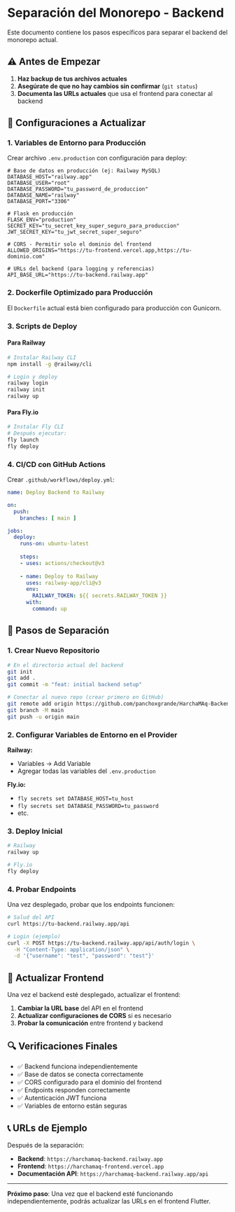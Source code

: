 # Separación del Monorepo - Backend

Este documento contiene los pasos específicos para separar el backend del monorepo actual.

## ⚠️ Antes de Empezar

1. **Haz backup de tus archivos actuales**
2. **Asegúrate de que no hay cambios sin confirmar** (`git status`)
3. **Documenta las URLs actuales** que usa el frontend para conectar al backend

## 🔧 Configuraciones a Actualizar

### 1. Variables de Entorno para Producción

Crear archivo `.env.production` con configuración para deploy:

```env
# Base de datos en producción (ej: Railway MySQL)
DATABASE_HOST="railway.app"
DATABASE_USER="root"
DATABASE_PASSWORD="tu_password_de_produccion"
DATABASE_NAME="railway"
DATABASE_PORT="3306"

# Flask en producción
FLASK_ENV="production"
SECRET_KEY="tu_secret_key_super_seguro_para_produccion"
JWT_SECRET_KEY="tu_jwt_secret_super_seguro"

# CORS - Permitir solo el dominio del frontend
ALLOWED_ORIGINS="https://tu-frontend.vercel.app,https://tu-dominio.com"

# URLs del backend (para logging y referencias)
API_BASE_URL="https://tu-backend.railway.app"
```

### 2. Dockerfile Optimizado para Producción

El `Dockerfile` actual está bien configurado para producción con Gunicorn.

### 3. Scripts de Deploy

#### Para Railway
```bash
# Instalar Railway CLI
npm install -g @railway/cli

# Login y deploy
railway login
railway init
railway up
```

#### Para Fly.io
```bash
# Instalar Fly CLI
# Después ejecutar:
fly launch
fly deploy
```

### 4. CI/CD con GitHub Actions

Crear `.github/workflows/deploy.yml`:

```yaml
name: Deploy Backend to Railway

on:
  push:
    branches: [ main ]

jobs:
  deploy:
    runs-on: ubuntu-latest
    
    steps:
    - uses: actions/checkout@v3
    
    - name: Deploy to Railway
      uses: railway-app/cli@v3
      env:
        RAILWAY_TOKEN: ${{ secrets.RAILWAY_TOKEN }}
      with:
        command: up
```

## 🚀 Pasos de Separación

### 1. Crear Nuevo Repositorio

```bash
# En el directorio actual del backend
git init
git add .
git commit -m "feat: initial backend setup"

# Conectar al nuevo repo (crear primero en GitHub)
git remote add origin https://github.com/panchoxgrande/HarchaMAq-Backend.git
git branch -M main
git push -u origin main
```

### 2. Configurar Variables de Entorno en el Provider

**Railway:**
- Variables → Add Variable
- Agregar todas las variables del `.env.production`

**Fly.io:**
- `fly secrets set DATABASE_HOST=tu_host`
- `fly secrets set DATABASE_PASSWORD=tu_password`
- etc.

### 3. Deploy Inicial

```bash
# Railway
railway up

# Fly.io
fly deploy
```

### 4. Probar Endpoints

Una vez desplegado, probar que los endpoints funcionen:

```bash
# Salud del API
curl https://tu-backend.railway.app/api

# Login (ejemplo)
curl -X POST https://tu-backend.railway.app/api/auth/login \
  -H "Content-Type: application/json" \
  -d '{"username": "test", "password": "test"}'
```

## 📱 Actualizar Frontend

Una vez el backend esté desplegado, actualizar el frontend:

1. **Cambiar la URL base** del API en el frontend
2. **Actualizar configuraciones de CORS** si es necesario
3. **Probar la comunicación** entre frontend y backend

## 🔍 Verificaciones Finales

- ✅ Backend funciona independientemente
- ✅ Base de datos se conecta correctamente
- ✅ CORS configurado para el dominio del frontend
- ✅ Endpoints responden correctamente
- ✅ Autenticación JWT funciona
- ✅ Variables de entorno están seguras

## 📞 URLs de Ejemplo

Después de la separación:

- **Backend**: `https://harchamaq-backend.railway.app`
- **Frontend**: `https://harchamaq-frontend.vercel.app`
- **Documentación API**: `https://harchamaq-backend.railway.app/api`

---

**Próximo paso**: Una vez que el backend esté funcionando independientemente, podrás actualizar las URLs en el frontend Flutter.